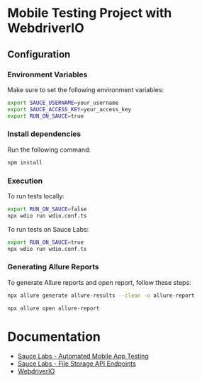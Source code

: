 # Mobile Testing Project with WebdriverIO

## Configuration

### Environment Variables

Make sure to set the following environment variables:

```sh
export SAUCE_USERNAME=your_username
export SAUCE_ACCESS_KEY=your_access_key
export RUN_ON_SAUCE=true
```

### Install dependencies
Run the following command:

```sh
npm install
```

### Execution
To run tests locally:

```sh
export RUN_ON_SAUCE=false
npx wdio run wdio.conf.ts
```

To run tests on Sauce Labs:

```sh
export RUN_ON_SAUCE=true
npx wdio run wdio.conf.ts
```

### Generating Allure Reports
To generate Allure reports and open report, follow these steps:

```sh
npx allure generate allure-results --clean -o allure-report
```

```sh
npx allure open allure-report
```

# Documentation
- [Sauce Labs - Automated Mobile App Testing](https://docs.saucelabs.com/mobile-apps/automated-testing/)
- [Sauce Labs - File Storage API Endpoints](https://docs.saucelabs.com/dev/api/storage/)
- [WebdriverIO](https://webdriver.io/docs/gettingstarted)